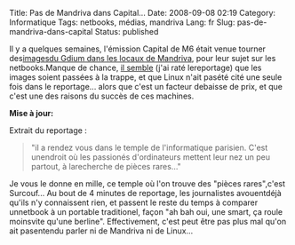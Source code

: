 Title: Pas de Mandriva dans Capital...
Date: 2008-09-08 02:19
Category: Informatique
Tags: netbooks, médias, mandriva
Lang: fr
Slug: pas-de-mandriva-dans-capital
Status: published

Il y a quelques semaines, l'émission Capital de M6 était venue tourner des[imagesdu Gdium dans les locaux de Mandriva](http://blog.mandriva.com/2008/07/17/m6-en-exclusivite-chez-mandriva/), pour leur sujet sur les netbooks.Manque de chance, [il semble](http://linuxfr.org/%7Esebastienb/27169.html) (j'ai raté lereportage) que les images soient passées à la trappe, et que Linux n'ait pasété cité une seule fois dans le reportage... alors que c'est un facteur debaisse de prix, et que c'est une des raisons du succès de ces machines.

**Mise à jour:**

Extrait du reportage :

> "il a rendez vous dans le temple de l'informatique parisien. C'est unendroit où les passionés d'ordinateurs mettent leur nez un peu partout, à larecherche de pièces rares..."

Je vous le donne en mille, ce temple où l'on trouve des "pièces rares",c'est Surcouf... Au bout de 4 minutes de reportage, les journalistes avouentdéjà qu'ils n'y connaissent rien, et passent le reste du temps à comparer unnetbook à un portable traditionel, façon "ah bah oui, une smart, ça roule moinsvite qu'une berline". Effectivement, c'est peut être pas plus mal qu'on ait pasentendu parler ni de Mandriva ni de Linux...
